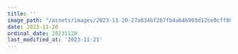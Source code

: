 ```yaml
---
title: ''
image_path: "/assets/images/2023-11-20-27a834bf2b7fb4a646905d12ce0cff80.jpeg"
date: 2023-11-20
ordinal_date: 20231120
last_modified_at: '2023-11-21'
---
```

